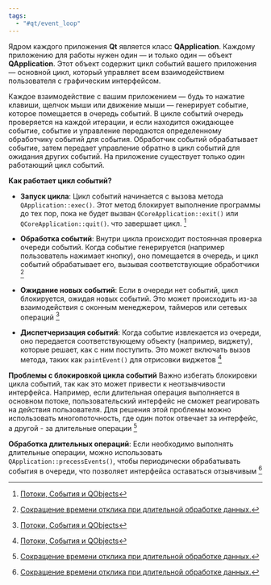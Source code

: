 ```yaml
---
tags:
  - "#qt/event_loop"
---
```



Ядром каждого приложения **Qt** является класс **QApplication**. Каждому приложению для работы нужен один — и только один — объект **QApplication**. Этот объект содержит цикл событий вашего приложения — основной цикл, который управляет всем взаимодействием пользователя с графическим интерфейсом.

Каждое взаимодействие с вашим приложением — будь то нажатие клавиши, щелчок мыши или движение мыши — генерирует событие, которое помещается в очередь событий. В цикле событий очередь проверяется на каждой итерации, и если находится ожидающее событие, событие и управление передаются определенному обработчику событий для события. Обработчик событий обрабатывает событие, затем передает управление обратно в цикл событий для ожидания других событий. На приложение существует только один работающий цикл событий. 

**Как работает цикл событий?**
- **Запуск цикла**: Цикл событий начинается с вызова метода `QApplication::exec()`. Этот метод блокирует выполнение программы до тех пор, пока не будет вызван `QCoreApplication::exit()` или `QCoreApplication::quit()`. что завершает цикл. [^1]

[^1]: [Потоки, События и QObjects](https://wiki.qt.io/Threads_Events_QObjects/ru)

- **Обработка событий**: Внутри цикла происходит постоянная проверка очереди событий. Когда событие генерируется (например пользователь нажимает кнопку), оно помещается в очередь, и цикл событий обрабатывает его, вызывая соответствующие обработчики [^2]

[^2]: [Сокращение времени отклика при длительной обработке данных.](https://www.opennet.ru/docs/RUS/qt3_prog/x4064.html)

- **Ожидание новых событий**: Если в очереди нет событий, цикл блокируется, ожидая новых событий. Это может происходить из-за взаимодействия с оконным менеджером, таймеров или сетевых операций [^1]

- **Диспетчеризация событий**: Когда событие извлекается из очереди, оно передается соответствующему объекту (например, виджету), которые решает, как с ним поступить. Это может включать вызов метода, таких как `paintEvent()` для отрисовки виджетов [^1]

**Проблемы с блокировкой цикла событий**
Важно избегать блокировки цикла событий, так как это может привести к неотзывчивости интерфейса. Например, если длительная операция выполняется в основном потоке, пользовательский интерфейс не сможет реагировать на действия пользователя. Для решения этой проблемы можно использовать многопоточность, где один поток отвечает за интерфейс, а другой - за длительные операции [^2]

**Обработка длительных операций**: Если необходимо выполнять длительные операции, можно использовать `QApplication::precessEvents()`, чтобы периодически обрабатывать события в очереди, что позволяет интерфейса оставаться отзывчивым [^2]
